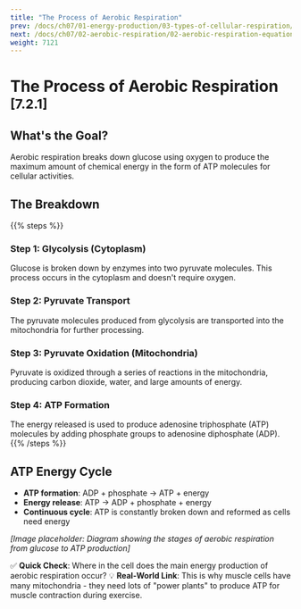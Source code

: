 ```yaml
---
title: "The Process of Aerobic Respiration"
prev: /docs/ch07/01-energy-production/03-types-of-cellular-respiration/
next: /docs/ch07/02-aerobic-respiration/02-aerobic-respiration-equation/
weight: 7121
---
```


# The Process of Aerobic Respiration <sub>[7.2.1]</sub>

## What's the Goal?
Aerobic respiration breaks down glucose using oxygen to produce the maximum amount of chemical energy in the form of ATP molecules for cellular activities.

## The Breakdown
{{% steps %}}
### Step 1: Glycolysis (Cytoplasm)
Glucose is broken down by enzymes into two pyruvate molecules. This process occurs in the cytoplasm and doesn't require oxygen.

### Step 2: Pyruvate Transport
The pyruvate molecules produced from glycolysis are transported into the mitochondria for further processing.

### Step 3: Pyruvate Oxidation (Mitochondria)
Pyruvate is oxidized through a series of reactions in the mitochondria, producing carbon dioxide, water, and large amounts of energy.

### Step 4: ATP Formation
The energy released is used to produce adenosine triphosphate (ATP) molecules by adding phosphate groups to adenosine diphosphate (ADP).
{{% /steps %}}

## ATP Energy Cycle
- **ATP formation**: ADP + phosphate → ATP + energy
- **Energy release**: ATP → ADP + phosphate + energy
- **Continuous cycle**: ATP is constantly broken down and reformed as cells need energy

*[Image placeholder: Diagram showing the stages of aerobic respiration from glucose to ATP production]*

✅ **Quick Check**: Where in the cell does the main energy production of aerobic respiration occur?
💡 **Real-World Link**: This is why muscle cells have many mitochondria - they need lots of "power plants" to produce ATP for muscle contraction during exercise.